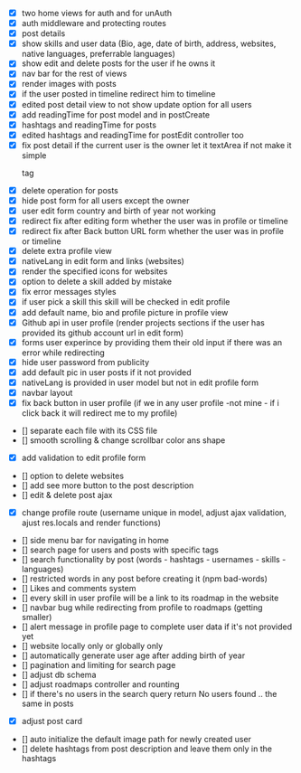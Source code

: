 - [x] two home views for auth and for unAuth
- [x] auth middleware and protecting routes
- [x] post details
- [x] show skills and user data (Bio, age, date of birth, address, websites, native languages, preferrable languages)
- [x] show edit and delete posts for the user if he owns it
- [x] nav bar for the rest of views
- [x] render images with posts
- [x] if the user posted in timeline redirect him to timeline
- [x] edited post detail view to not show update option for all users
- [x] add readingTime for post model and in postCreate
- [x] hashtags and readingTime for posts
- [x] edited hashtags and readingTime for postEdit controller too
- [x] fix post detail if the current user is the owner let it textArea if not make it simple <p> tag
- [x] delete operation for posts
- [x] hide post form for all users except the owner
- [x] user edit form country and birth of year not working
- [x] redirect fix after editing form whether the user was in profile or timeline
- [x] redirect fix after Back button URL form whether the user was in profile or timeline
- [x] delete extra profile view
- [x] nativeLang in edit form and links (websites)
- [x] render the specified icons for websites
- [x] option to delete a skill added by mistake
- [x] fix error messages styles
- [x] if user pick a skill this skill will be checked in edit profile
- [x] add default name, bio and profile picture in profile view
- [x] Github api in user profile (render projects sections if the user has provided its github account url in edit form)
- [x] forms user experince by providing them their old input if there was an error while redirecting
- [x] hide user password from publicity
- [x] add default pic in user posts if it not provided
- [x] nativeLang is provided in user model but not in edit profile form
- [x] navbar layout
- [x] fix back button in user profile (if we in any user profile -not mine - if i click back it will redirect me to my profile)
- [] separate each file with its CSS file
- [] smooth scrolling & change scrollbar color ans shape
- [x] add validation to edit profile form
- [] option to delete websites
- [] add see more button to the post description
- [] edit & delete post ajax
- [x] change profile route (username unique in model, adjust ajax validation, ajust res.locals and render functions)
- [] side menu bar for navigating in home
- [] search page for users and posts with specific tags
- [] search functionality by post (words - hashtags - usernames - skills - languages)
- [] restricted words in any post before creating it (npm bad-words)
- [] Likes and comments system
- [] every skill in user profile will be a link to its roadmap in the website
- [] navbar bug while redirecting from profile to roadmaps (getting smaller)
- [] alert message in profile page to complete user data if it's not provided yet
- [] website locally only or globally only
- [] automatically generate user age after adding birth of year
- [] pagination and limiting for search page
- [] adjust db schema
- [] adjust roadmaps controller and rounting
- [] if there's no users in the search query return No users found .. the same in posts
- [x] adjust post card
- [] auto initialize the default image path for newly created user
- [] delete hashtags from post description and leave them only in the hashtags
